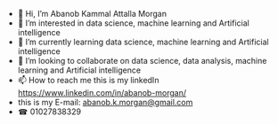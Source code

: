 - 👋 Hi, I’m Abanob Kammal Attalla Morgan   
- 👀 I’m interested in data science, machine learning and Artificial intelligence 
- 🌱 I’m currently learning data science, machine learning and Artificial intelligence 
- 💞️ I’m looking to collaborate on data science, data analysis, machine learning and Artificial intelligence 
- 📫 How to reach me this is my linkedIn https://www.linkedin.com/in/abanob-morgan/
- this is my E-mail: abanob.k.morgan@gmail.com  
- ☎         01027838329

<!---
abanobMorgan/abanobMorgan is a ✨ special ✨ repository because its `README.md` (this file) appears on your GitHub profile.
You can click the Preview link to take a look at your changes.
--->

